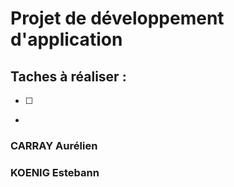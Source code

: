 # Projet de développement d'application

## Taches à réaliser :
- [ ] 
- 




### CARRAY Aurélien
### KOENIG Estebann
